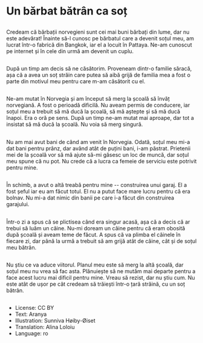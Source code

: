 # Un bărbat bătrân ca soț

##
Credeam că bărbații norvegieni sunt cei mai buni bărbați din lume, dar nu este adevărat! Înainte să-l cunosc pe bărbatul care a devenit soțul meu, am lucrat într-o fabrică din Bangkok, iar el a locuit în Pattaya. Ne-am cunoscut pe internet și în cele din urmă am devenit un cuplu.

##
După un timp am decis să ne căsătorim. Proveneam dintr-o familie săracă, așa că a avea un soț străin care putea să aibă grijă de familia mea a fost o parte din motivul meu pentru care m-am căsătorit cu el.

##
Ne-am mutat în Norvegia și am început să merg la școală să învăț norvegiană. A fost o perioadă dificilă. Nu aveam permis de conducere, iar soțul meu a trebuit să mă ducă la școală, să mă aștepte și să mă ducă înapoi. Era o oră pe sens. După un timp ne-am mutat mai aproape, dar tot a insistat să mă ducă la școală. Nu voia să merg singură.

##
Nu am mai avut bani de când am venit în Norvegia. Odată, soțul meu mi-a dat bani pentru prânz, dar având atât de puțini bani, i-am păstrat. Prietenii mei de la școală vor să mă ajute să-mi găsesc un loc de muncă, dar soțul meu spune că nu pot. Nu crede că a lucra ca femeie de serviciu este potrivit pentru mine.

##
În schimb, a avut o altă treabă pentru mine -- construirea unui garaj. El a fost șeful iar eu am făcut totul. El nu a putut face mare lucru pentru că era bolnav. Nu mi-a dat nimic din banii pe care i-a făcut din construirea garajului.

##
Într-o zi a spus că se plictisea când era singur acasă, așa că a decis că ar trebui să luăm un câine. Nu-mi doream un câine pentru că eram obosită după școală și aveam teme de făcut. A spus că va plimba el câinele în fiecare zi, dar până la urmă a trebuit să am grijă atât de câine, cât și de soțul meu bătrân.

##
Nu știu ce va aduce viitorul. Planul meu este să merg la altă școală, dar soțul meu nu vrea să fac asta. Plănuiește să ne mutăm mai departe pentru a face acest lucru mai dificil pentru mine. Vreau să rezist, dar nu știu cum. Nu este atât de ușor pe cât credeam să trăiești într-o țară străină, cu un soț bătrân.

##
* License: CC BY
* Text: Aranya
* Illustration: Sunniva Høiby-Øiset
* Translation: Alina Loloiu
* Language: ro
